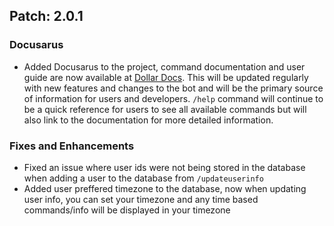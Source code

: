 ## Patch: 2.0.1

### Docusarus
- Added Docusarus to the project, command documentation and user guide are now available at [Dollar Docs](https://dollarbot.netlify.app/). This will be updated regularly with new features and changes to the bot and will be the primary source of information for users and developers. `/help` command will continue to be a quick reference for users to see all available commands but will also link to the documentation for more detailed information.

### Fixes and Enhancements
- Fixed an issue where user ids were not being stored in the database when adding a user to the database from `/updateuserinfo`
- Added user preffered timezone to the database, now when updating user info, you can set your timezone and any time based commands/info will be displayed in your timezone
